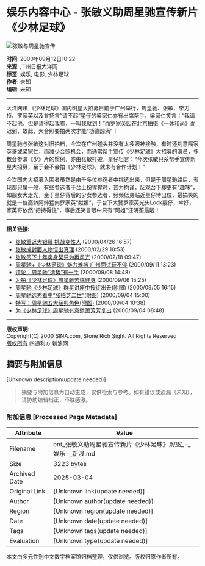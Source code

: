 # 娱乐内容中心 - 张敏义助周星驰宣传新片《少林足球》

![张敏与周星驰宣传](https://image2.sina.com.cn/dailynews/images/c.gif)

**时间**: 2000年09月12日10:22  
**来源**: 广州日报大洋网  
**标签**: 娱乐, 电影, 少林足球  
**作者**: 未知  
**编辑**: 未知  

---

大洋网讯 《少林足球》国内明星大招募日前于广州举行，周星驰、张敏、李力持、罗家英以及曾扬言“请不起”星仔的梁家仁亦有出席帮手，梁家仁笑言：“我请不起他，但是请得起我嘛，一叫我就到！”而罗家英因在北京拍摄《一休和尚》而迟到，故此，大合照要拍两次才能“功德圆满”！

周星驰与张敏这对旧拍档，今次在广州碰头并没有太多眼神接触，有时还刻意隔家英哥或梁家仁，而减少合照机会，而通常帮手宣传《少林足球》大招募的演员，多数会参演《少》片的惯例，亦由张敏打破，星仔坦言：“今次张敏只系帮手宣传新星大招募，至于会不会拍《少林足球》，就未有合作计划！”

今次国内大招募入围者虽然是由千多位参选者中挑选出来，但是于周星驰路后，表现都只属一般，有些参选者于台上扮猩猩时，甚为拘谨，反观台下却更有“趣味”，如靓女大走光，坐于星仔背后的少女参选者，频频低身贴近星仔博出位，最搞笑的就是一位高龄阿婶猛向罗家英“献媚”，于台下大赞罗家英光头Look靓仔，幸好，家英哥依然“把持得住”，事后还笑言眼中只有“阿姐”汪明荃最靓！

---

**相关链接**:

- [张敏重返大银幕 挑战变性人](http://ent.sina.com.cn/c_film/2000-04-26/5156.shtml) (2000/04/26 16:57)  
- [张敏成封面人物悟出真理](http://ent.sina.com.cn/c_star/2000-02-29/882.html) (2000/02/29 10:53)  
- [张敏签下十年卖身契只为再风光](http://ent.sina.com.cn/c_star/2000-02-18/674.html) (2000/02/18 09:47)  
- [周星驰+《少林足球》魅力难挡 广州面试玩不停](http://ent.sina.com.cn/star/hk_tw/2000-09-11/16234.html) (2000/09/11 13:23)  
- [评论：周星驰“造势”有一手](http://ent.sina.com.cn/review/media/2000-09-08/16004.html) (2000/09/08 14:48)  
- [为拍《少林足球》周星驰苦练健身](http://ent.sina.com.cn/film/chinese/2000-09-06/15765.html) (2000/09/06 15:25)  
- [周星驰《少林足球》群星讲座中授徒出丑(附图)](http://ent.sina.com.cn/star/hk_tw/2000-09-05/15657.html) (2000/09/05 16:15)  
- [周星驰选秀看中“张柏芝二世”(附图)](http://ent.sina.com.cn/film/chinese/2000-09-04/15526.html) (2000/09/04 15:00)  
- [特写：周星驰五大经典角色(附图)](http://ent.sina.com.cn/star/hk_tw/2000-09-04/15479.html) (2000/09/04 10:38)  
- [为《少林足球》周星驰有意邀萧芳芳复出](http://ent.sina.com.cn/film/chinese/2000-09-04/15448.html) (2000/09/04 08:48)  

---

**版权声明**:  
Copyright(C) 2000 SINA.com, Stone Rich Sight. All Rights Reserved  
[版权所有](http://home.sina.com.cn/intro/copyright.shtml) 四通利方 新浪网
<!-- tcd_original_link http://ent.sina.com.cn/film/chinese/2000-09-12/16326.html -->


## 摘要与附加信息

<!-- tcd_abstract -->
[Unknown description(update needed)]
<!-- tcd_abstract_end -->

> 摘要与附加信息为自动生成，仅供检索与参考。如有错误或遗漏（未知），请协助编辑指正，不胜感激。

### 附加信息 [Processed Page Metadata]

| Attribute       | Value                                  |
|-----------------|----------------------------------------|
| Filename        | ent_张敏义助周星驰宣传新片《少林足球》_附图__-_娱乐-_新浪.md                             |
| Size            | 3223 bytes                           |
| Archived Date   | 2025-03-04                             |
| Original Link   | [Unknown link(update needed)]                       |
| Author          | [Unknown author(update needed)]                               |
| Region          | [Unknown region(update needed)]                               |
| Date            | [Unknown date(update needed)]                                 |
| Tags            | [Unknown tags(update needed)]                                 |
| Evaluation            | [Unknown type(update needed)]                                 |
<!-- tcd_table_end -->

本文由多元性别中文数字档案馆归档整理，仅供浏览。版权归原作者所有。
